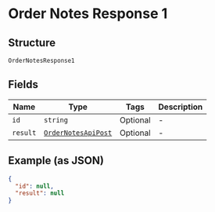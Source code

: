 
# Order Notes Response 1

## Structure

`OrderNotesResponse1`

## Fields

| Name | Type | Tags | Description |
|  --- | --- | --- | --- |
| `id` | `string` | Optional | - |
| `result` | [`OrderNotesApiPost`](/doc/models/order-notes-api-post.md) | Optional | - |

## Example (as JSON)

```json
{
  "id": null,
  "result": null
}
```

